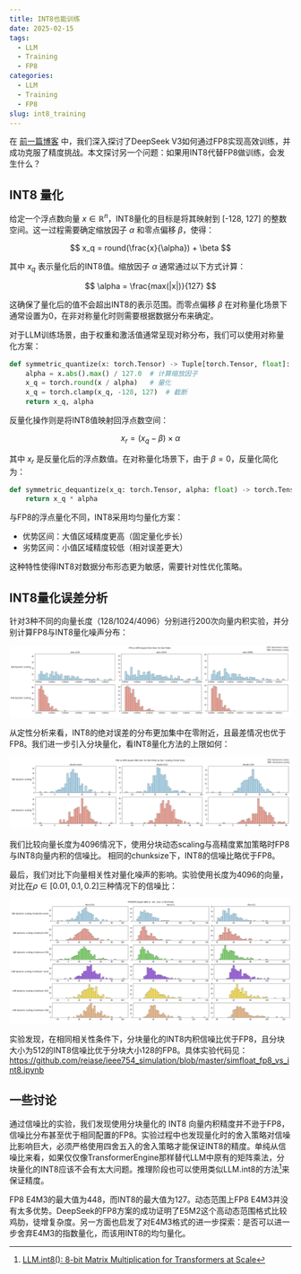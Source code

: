 ```yaml
---
title: INT8也能训练
date: 2025-02-15
tags:
  - LLM
  - Training
  - FP8
categories:
  - LLM
  - Training
  - FP8
slug: int8_training
---
```


在 [前一篇博客](//2025/02/12/fp8_training/) 中，我们深入探讨了DeepSeek V3如何通过FP8实现高效训练，并成功克服了精度挑战。本文探讨另一个问题：如果用INT8代替FP8做训练，会发生什么？

## INT8 量化

给定一个浮点数向量 $x \in \mathbb{R}^n$，INT8量化的目标是将其映射到 [-128, 127] 的整数空间。这一过程需要确定缩放因子 $\alpha$ 和零点偏移 $\beta$，使得：

$$ x_q = round(\frac{x}{\alpha}) + \beta $$

其中 $x_q$ 表示量化后的INT8值。缩放因子 $\alpha$ 通常通过以下方式计算：

$$ \alpha = \frac{max(|x|)}{127} $$

这确保了量化后的值不会超出INT8的表示范围。而零点偏移 $\beta$ 在对称量化场景下通常设置为0，在非对称量化时则需要根据数据分布来确定。

对于LLM训练场景，由于权重和激活值通常呈现对称分布，我们可以使用对称量化方案：

```python
def symmetric_quantize(x: torch.Tensor) -> Tuple[torch.Tensor, float]:
    alpha = x.abs().max() / 127.0  # 计算缩放因子
    x_q = torch.round(x / alpha)   # 量化
    x_q = torch.clamp(x_q, -128, 127)  # 截断
    return x_q, alpha
```

反量化操作则是将INT8值映射回浮点数空间：

$$ x_r = (x_q - \beta) \times \alpha $$

其中 $x_r$ 是反量化后的浮点数值。在对称量化场景下，由于 $\beta = 0$，反量化简化为：

```python
def symmetric_dequantize(x_q: torch.Tensor, alpha: float) -> torch.Tensor:
    return x_q * alpha
```

与FP8的浮点量化不同，INT8采用均匀量化方案：

- 优势区间：大值区域精度更高（固定量化步长）
- 劣势区间：小值区域精度较低（相对误差更大）

这种特性使得INT8对数据分布形态更为敏感，需要针对性优化策略。

<!-- more -->

## INT8量化误差分析

针对3种不同的向量长度（128/1024/4096）分别进行200次向量内积实验，并分别计算FP8与INT8量化噪声分布：

![alt text](imgs/int8/int8_vs_fp8.png)

从定性分析来看，INT8的绝对误差的分布更加集中在零附近，且最差情况也优于FP8。我们进一步引入分块量化，看INT8量化方法的上限如何：

![alt text](imgs/int8/int8_vs_fp8_blockwise.png)

我们比较向量长度为4096情况下，使用分块动态scaling与高精度累加策略时FP8与INT8向量内积的信噪比。 相同的chunksize下，INT8的信噪比略优于FP8。

最后，我们对比下向量相关性对量化噪声的影响。实验使用长度为4096的向量，对比在$\rho \in [0.01, 0.1, 0.2]$三种情况下的信噪比：

![alt text](imgs/int8/int8_vs_fp8_rho.png)

实验发现，在相同相关性条件下，分块量化的INT8内积信噪比优于FP8，且分块大小为512的INT8信噪比优于分块大小128的FP8。具体实验代码见：https://github.com/reiase/ieee754_simulation/blob/master/simfloat_fp8_vs_int8.ipynb

## 一些讨论

通过信噪比的实验，我们发现使用分块量化的 INT8 向量内积精度并不逊于FP8，信噪比分布甚至优于相同配置的FP8。实验过程中也发现量化时的舍入策略对信噪比影响巨大，必须严格使用四舍五入的舍入策略才能保证INT8的精度。单纯从信噪比来看，如果仅仅像TransformerEngine那样替代LLM中原有的矩阵乘法，分块量化的INT8应该不会有太大问题。推理阶段也可以使用类似LLM.int8的方法[^llm.int8]来保证精度。

FP8 E4M3的最大值为448，而INT8的最大值为127。动态范围上FP8 E4M3并没有太多优势。DeepSeek的FP8方案的成功证明了E5M2这个高动态范围格式比较鸡肋，徒增复杂度。另一方面也启发了对E4M3格式的进一步探索：是否可以进一步舍弃E4M3的指数量化，而该用INT8的均匀量化。

[^llm.int8]: [LLM.int8(): 8-bit Matrix Multiplication for Transformers at Scale](https://arxiv.org/pdf/2208.07339)